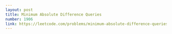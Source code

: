 ```yaml
---
layout: post
title: Minimum Absolute Difference Queries
number: 1906
link: https://leetcode.com/problems/minimum-absolute-difference-queries
---
```

